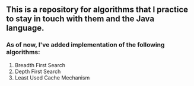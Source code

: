 ## This is a repository for algorithms that I practice to stay in touch with them and the Java language.

### As of now, I've added implementation of the following algorithms:

1. Breadth First Search
2. Depth First Search
3. Least Used Cache Mechanism
